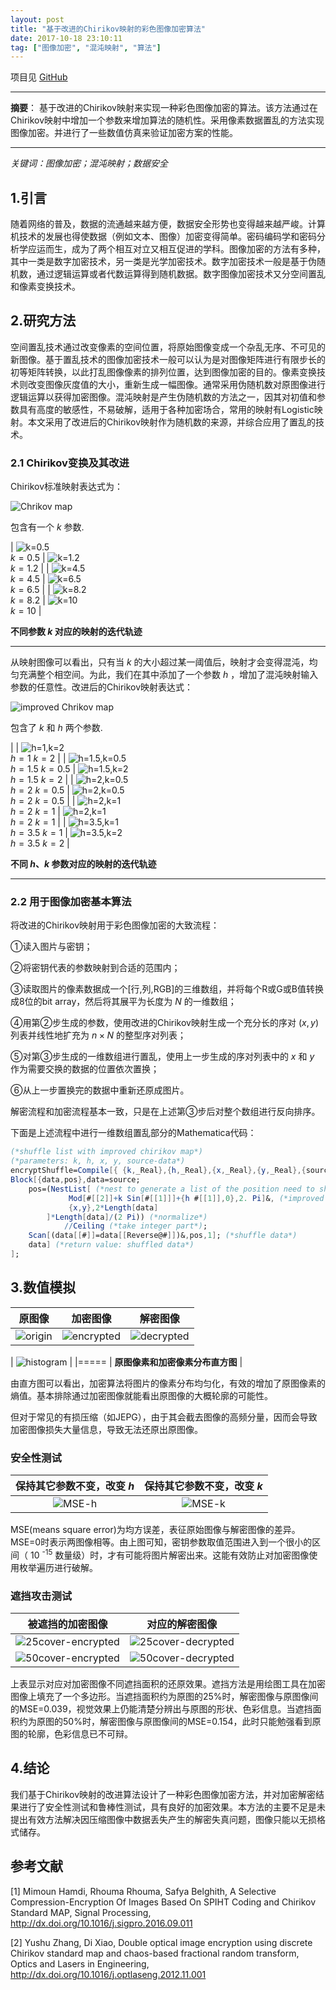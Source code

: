 ```yaml
---
layout: post
title: "基于改进的Chirikov映射的彩色图像加密算法"
date: 2017-10-18 23:10:11
tag: ["图像加密", "混沌映射", "算法"]
---
```


项目见 [GitHub](https://github.com/miRoox/image-encryption-with-improved-Chirikov-map)

----

**摘要**：
基于改进的Chirikov映射来实现一种彩色图像加密的算法。该方法通过在Chirikov映射中增加一个参数来增加算法的随机性。采用像素数据置乱的方法实现图像加密。并进行了一些数值仿真来验证加密方案的性能。

----

*关键词：图像加密；混沌映射；数据安全*

<!--more-->

## 1.引言

随着网络的普及，数据的流通越来越方便，数据安全形势也变得越来越严峻。计算机技术的发展也得使数据（例如文本、图像）加密变得简单。密码编码学和密码分析学应运而生，成为了两个相互对立又相互促进的学科。图像加密的方法有多种，其中一类是数字加密技术，另一类是光学加密技术。数字加密技术一般是基于伪随机数，通过逻辑运算或者代数运算得到随机数据。数字图像加密技术又分空间置乱和像素变换技术。

## 2.研究方法

空间置乱技术通过改变像素的空间位置，将原始图像变成一个杂乱无序、不可见的新图像。基于置乱技术的图像加密技术一般可以认为是对图像矩阵进行有限步长的初等矩阵转换，以此打乱图像像素的排列位置，达到图像加密的目的。像素变换技术则改变图像灰度值的大小，重新生成一幅图像。通常采用伪随机数对原图像进行逻辑运算以获得加密图像。混沌映射是产生伪随机数的方法之一，因其对初值和参数具有高度的敏感性，不易破解，适用于各种加密场合，常用的映射有Logistic映射。本文采用了改进后的Chirikov映射作为随机数的来源，并综合应用了置乱的技术。

### 2.1 Chirikov变换及其改进

Chirikov标准映射表达式为：

![Chrikov map](/chirikov.png)

包含有一个 $k$ 参数.

| ![k=0.5](/k=0.5.png) <br/> $k=0.5$ | ![k=1.2](/k=1.2.png) <br/> $k=1.2$ |
| ![k=4.5](/k=4.5.png) <br/> $k=4.5$ | ![k=6.5](/k=6.5.png) <br/> $k=6.5$ |
| ![k=8.2](/k=8.2.png) <br/> $k=8.2$ | ![k=10](/k=10.png) <br/> $k=10$    |

**不同参数 $k$ 对应的映射的迭代轨迹**

----

从映射图像可以看出，只有当 $k$ 的大小超过某一阈值后，映射才会变得混沌，均匀充满整个相空间。为此，我们在其中添加了一个参数 $h$ ，增加了混沌映射输入参数的任意性。改进后的Chirikov映射表达式：

![improved Chrikov map](/improved-chirikov.png)

包含了 $k$ 和 $h$ 两个参数.

| | ![h=1,k=2](/h=1,k=2.png) <br/> $h=1$ $k=2$ |
| ![h=1.5,k=0.5](/h=1.5,k=0.5.png) <br/> $h=1.5$ $k=0.5$ | ![h=1.5,k=2](/h=1.5,k=2.png) <br/> $h=1.5$ $k=2$ |
| ![h=2,k=0.5](/h=2,k=0.5.png) <br/> $h=2$ $k=0.5$ | ![h=2,k=0.5](/h=2,k=0.5.png) <br/> $h=2$ $k=0.5$ |
| ![h=2,k=1](/h=2,k=1.png) <br/> $h=2$ $k=1$ | ![h=2,k=1](/h=2,k=1.png) <br/> $h=2$ $k=1$ |
| ![h=3.5,k=1](/h=3.5,k=1.png) <br/> $h=3.5$ $k=1$ | ![h=3.5,k=2](/h=3.5,k=2.png) <br/> $h=3.5$ $k=2$ |

**不同 $h$、$k$ 参数对应的映射的迭代轨迹**

----

### 2.2 用于图像加密基本算法

将改进的Chirikov映射用于彩色图像加密的大致流程：

①读入图片与密钥；

②将密钥代表的参数映射到合适的范围内；

③读取图片的像素数据成一个\[行,列,RGB\]的三维数组，并将每个R或G或B值转换成8位的bit array，然后将其展平为长度为 $N$ 的一维数组；

④用第②步生成的参数，使用改进的Chirikov映射生成一个充分长的序对 $(x,y)$ 列表并线性地扩充为 $n\times N$ 的整型序对列表；

⑤对第③步生成的一维数组进行置乱，使用上一步生成的序对列表中的 $x$ 和 $y$ 作为需要交换的数据的位置依次置换；

⑥从上一步置换完的数据中重新还原成图片。

解密流程和加密流程基本一致，只是在上述第③步后对整个数组进行反向排序。

下面是上述流程中进行一维数组置乱部分的Mathematica代码：

```mathematica
(*shuffle list with improved chirikov map*)
(*parameters: k, h, x, y, source-data*)
encryptShuffle=Compile[{ {k,_Real},{h,_Real},{x,_Real},{y,_Real},{source,_Integer,1} },
Block[{data,pos},data=source;
    pos=(NestList[ (*nest to generate a list of the position need to shuttle*)
             Mod[#[[2]]+k Sin[#[[1]]]+{h #[[1]],0},2. Pi]&, (*improved Chirikov map*)
             {x,y},2*Length[data]
        ]*Length[data]/(2 Pi)) (*normalize*)
            //Ceiling (*take integer part*);
    Scan[(data[[#]]=data[[Reverse@#]])&,pos,1]; (*shuffle data*)
    data] (*return value: shuffled data*)
];
```

## 3.数值模拟

| 原图像 | 加密图像 | 解密图像 |
|:------:|:--------:|:--------:|
| ![origin](/origin.png) | ![encrypted](/encrypted.png) | ![decrypted](/origin.png) |

| ![histogram](/histogram.png) |
|=====
| **原图像素和加密像素分布直方图** |

由直方图可以看出，加密算法将图片的像素分布均匀化，有效的增加了原图像素的熵值。基本排除通过加密图像就能看出原图像的大概轮廓的可能性。

但对于常见的有损压缩（如JEPG），由于其会截去图像的高频分量，因而会导致加密图像损失大量信息，导致无法还原出原图像。

### 安全性测试

| 保持其它参数不变，改变 $h$ | 保持其它参数不变，改变 $k$ |
|:--------------------------:|:--------------------------:|
| ![MSE-h](/mse-h.png) | ![MSE-k](/mse-k.png) |

MSE(means square error)为均方误差，表征原始图像与解密图像的差异。MSE=0时表示两图像相等。由上图可知，密钥参数取值范围进入到一个很小的区间（ 10 <sup>-15</sup> 数量级）时，才有可能将图片解密出来。这能有效防止对加密图像使用枚举遍历进行破解。

### 遮挡攻击测试

| 被遮挡的加密图像 | 对应的解密图像 |
|:----------------:|:--------------:|
| ![25cover-encrypted](/25cover-encrypted.png) | ![25cover-decrypted](/25cover-decrypted.png) |
| ![50cover-encrypted](/50cover-encrypted.png) | ![50cover-decrypted](/50cover-decrypted.png) |

上表显示对应对加密图像不同遮挡面积的还原效果。遮挡方法是用绘图工具在加密图像上填充了一个多边形。当遮挡面积约为原图的25%时，解密图像与原图像间的MSE=0.039，视觉效果上仍能清楚分辨出与原图的形状、色彩信息。当遮挡面积约为原图的50%时，解密图像与原图像间的MSE=0.154，此时只能勉强看到原图的轮廓，色彩信息已不可辩。

## 4.结论

我们基于Chirikov映射的改进算法设计了一种彩色图像加密方法，并对加密解密结果进行了安全性测试和鲁棒性测试，具有良好的加密效果。本方法的主要不足是未提出有效方法解决因压缩图像中数据丢失产生的解密失真问题，图像只能以无损格式储存。

## 参考文献

\[1] Mimoun Hamdi, Rhouma Rhouma, Safya Belghith, A Selective Compression-Encryption Of Images Based On SPIHT Coding and Chirikov Standard MAP, Signal Processing, <http://dx.doi.org/10.1016/j.sigpro.2016.09.011> 

\[2] Yushu Zhang, Di Xiao, Double optical image encryption using discrete Chirikov standard map and chaos-based fractional random transform, Optics and Lasers in Engineering, <http://dx.doi.org/10.1016/j.optlaseng.2012.11.001> 

